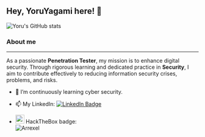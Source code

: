## Hey, YoruYagami here! 👋

![Yoru's GitHub stats](https://github-readme-stats.vercel.app/api?username=YoruYagami&show_icons=true&theme=tokyonight)

### About me
----

<p>
  As a passionate <strong>Penetration Tester</strong>, my mission is to enhance digital security. Through rigorous learning and dedicated practice in <strong>Security</strong>, I aim to contribute effectively to reducing information security crises, problems, and risks.
</p>

- 🌱 I’m continuously learning cyber security.

- 📫 My LinkedIn: [![LinkedIn Badge](https://img.shields.io/badge/-mralderson-blue?style=flat-square&labelColor=blue&logo=linkedin&logoColor=white&link=https://www.linkedin.com/in/mralderson)](https://www.linkedin.com/in/mralderson)

- <img src="https://app.hackthebox.com/images/HTB-favicon/favicon.ico" width=23 heigh=23 /> HackTheBox badge:  
  ![Arrexel](https://www.hackthebox.com/badge/image/202321)

<br>
